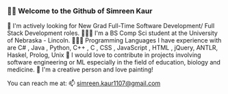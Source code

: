 ### 👋🏻 Welcome to the Github of Simreen Kaur

🎯 I'm actively looking for New Grad Full-Time Software Development/ Full Stack Development roles.
👩🏻‍🎓 I'm a BS Comp Sci student at the University of Nebraska - Lincoln.
👩🏻‍💻 Programming Languages I have experience with are C# , Java , Python, C++ , C , CSS , JavaScript , HTML , jQuery, ANTLR, Haskel, Prolog, Unix
👯 I would love to contribute in projects involving software engineering or ML especially in the field of education, biology and medicine.
🎨 I'm a creative person and love painting!

You can reach me at:
📫 simreen.kaur1107@gmail.com



